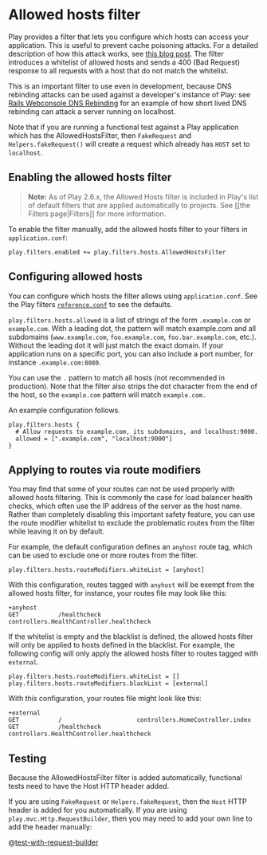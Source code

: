 <!--- Copyright (C) Lightbend Inc. <https://www.lightbend.com> -->
# Allowed hosts filter

Play provides a filter that lets you configure which hosts can access your application. This is useful to prevent cache poisoning attacks. For a detailed description of how this attack works, see [this blog post](https://www.skeletonscribe.net/2013/05/practical-http-host-header-attacks.html). The filter introduces a whitelist of allowed hosts and sends a 400 (Bad Request) response to all requests with a host that do not match the whitelist.

This is an important filter to use even in development, because DNS rebinding attacks can be used against a developer's instance of Play: see [Rails Webconsole DNS Rebinding](https://benmmurphy.github.io/blog/2016/07/11/rails-webconsole-dns-rebinding/) for an example of how short lived DNS rebinding can attack a server running on localhost.

Note that if you are running a functional test against a Play application which has the AllowedHostsFilter, then `FakeRequest` and `Helpers.fakeRequest()` will create a request which already has `HOST` set to `localhost`.

## Enabling the allowed hosts filter

> **Note:** As of Play 2.6.x, the Allowed Hosts filter is included in Play's list of default filters that are applied automatically to projects.  See [[the Filters page|Filters]] for more information.

To enable the filter manually, add the allowed hosts filter to your filters in `application.conf`:

```
play.filters.enabled += play.filters.hosts.AllowedHostsFilter
```

## Configuring allowed hosts

You can configure which hosts the filter allows using `application.conf`. See the Play filters [`reference.conf`](resources/confs/filters-helpers/reference.conf) to see the defaults.

`play.filters.hosts.allowed` is a list of strings of the form `.example.com` or `example.com`. With a leading dot, the pattern will match example.com and all subdomains (`www.example.com`, `foo.example.com`, `foo.bar.example.com`, etc.). Without the leading dot it will just match the exact domain. If your application runs on a specific port, you can also include a port number, for instance `.example.com:8080`.

You can use the `.` pattern to match all hosts (not recommended in production). Note that the filter also strips the dot character from the end of the host, so the `example.com` pattern will match `example.com.`

An example configuration follows.

```
play.filters.hosts {
  # Allow requests to example.com, its subdomains, and localhost:9000.
  allowed = [".example.com", "localhost:9000"]
}
```

## Applying to routes via route modifiers

You may find that some of your routes can not be used properly with allowed hosts filtering. This is commonly the case for load balancer health checks, which often use the IP address of the server as the host name. Rather than completely disabling this important safety feature, you can use the route modifier whitelist to exclude the problematic routes from the filter while leaving it on by default.

For example, the default configuration defines an `anyhost` route tag, which can be used to exclude one or more routes from the filter.

```
play.filters.hosts.routeModifiers.whiteList = [anyhost]
```

With this configuration, routes tagged with `anyhost` will be exempt from the allowed hosts filter, for instance, your routes file may look like this:

```
+anyhost
GET           /healthcheck          controllers.HealthController.healthcheck
```

If the whitelist is empty and the blacklist is defined, the allowed hosts filter will only be applied to hosts defined in the blacklist. For example, the following config will only apply the allowed hosts filter to routes tagged with `external`.

```
play.filters.hosts.routeModifiers.whiteList = []
play.filters.hosts.routeModifiers.blackList = [external]
```

With this configuration,  your routes file might look like this:

```
+external
GET           /                     controllers.HomeController.index
GET           /healthcheck          controllers.HealthController.healthcheck
```

## Testing 

Because the AllowedHostsFilter filter is added automatically, functional tests need to have the Host HTTP header added.

If you are using `FakeRequest` or `Helpers.fakeRequest`, then the `Host` HTTP header is added for you automatically.  If you are using `play.mvc.Http.RequestBuilder`, then you may need to add your own line to add the header manually:

@[test-with-request-builder](code/javaguide/detailed/filters/FiltersTest.java)
